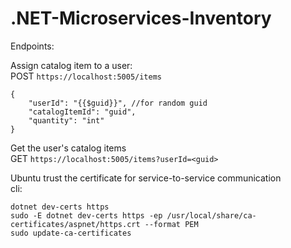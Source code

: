 # .NET-Microservices-Inventory

Endpoints:

Assign catalog item to a user: \
POST `https://localhost:5005/items`
```
{
    "userId": "{{$guid}}", //for random guid
    "catalogItemId": "guid",
    "quantity": "int"
}
```

Get the user's catalog items \
GET `https://localhost:5005/items?userId=<guid>`


Ubuntu trust the certificate for service-to-service communication \
cli:
```
dotnet dev-certs https
sudo -E dotnet dev-certs https -ep /usr/local/share/ca-certificates/aspnet/https.crt --format PEM
sudo update-ca-certificates
```
